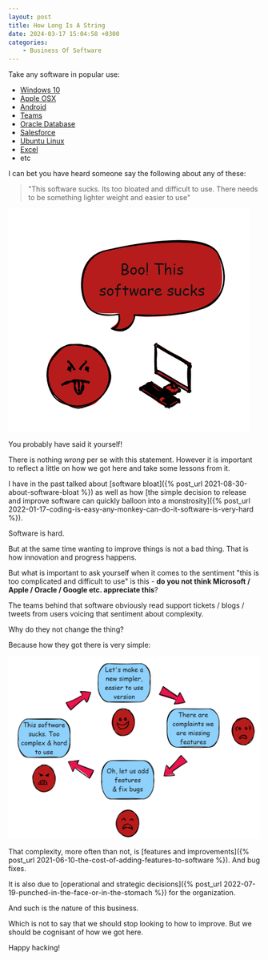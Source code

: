 ```yaml
---
layout: post
title: How Long Is A String
date: 2024-03-17 15:04:58 +0300
categories:
    - Business Of Software
---
```

Take any software in popular use:
- [Windows 10](https://en.wikipedia.org/wiki/Windows_10)
- [Apple OSX](https://www.apple.com/macos/sonoma/)
- [Android](https://www.android.com/)
- [Teams](https://www.microsoft.com/en-us/microsoft-teams/group-chat-software)
- [Oracle Database](https://www.oracle.com/database/)
- [Salesforce](https://www.salesforce.com/)
- [Ubuntu Linux](https://ubuntu.com/)
- [Excel](https://www.microsoft.com/en-us/microsoft-365/excel)
- etc

I can bet you have heard someone say the following about any of these:

> "This software sucks. Its too bloated and difficult to use. There needs to be something lighter weight and easier to use"

![Softwares Sucks](../images/2024/03/SoftwaresSucks.png)

You probably have said it yourself!

There is nothing *wrong* per se with this statement. However it is important to reflect a little on how we got here and take some lessons from it.

I have in the past talked about [software bloat]({% post_url 2021-08-30-about-software-bloat %}) as well as how [the simple decision to release and improve software can quickly balloon into a monstrosity]({% post_url 2022-01-17-coding-is-easy-any-monkey-can-do-it-software-is-very-hard %}).

Software is hard.

But at the same time wanting to improve things is not a bad thing. That is how innovation and progress happens.

But what is important to ask yourself when it comes to the sentiment "this is too complicated and difficult to use" is this - **do you not think Microsoft / Apple / Oracle / Google etc. appreciate this**?

The teams behind that software obviously read support tickets / blogs / tweets from users voicing that sentiment about complexity.

Why do they not change the thing?

Because how they got there is very simple:

![How We Got Here](../images/2024/03/HowWeGotHere.png)

That complexity, more often than not, is [features and improvements]({% post_url 2021-06-10-the-cost-of-adding-features-to-software %}). And bug fixes.

It is also due to [operational and strategic decisions]({% post_url 2022-07-19-punched-in-the-face-or-in-the-stomach %}) for the organization.

And such is the nature of this business.

Which is not to say that we should stop looking to how to improve. But we should be cognisant of how we got here.

Happy hacking!

